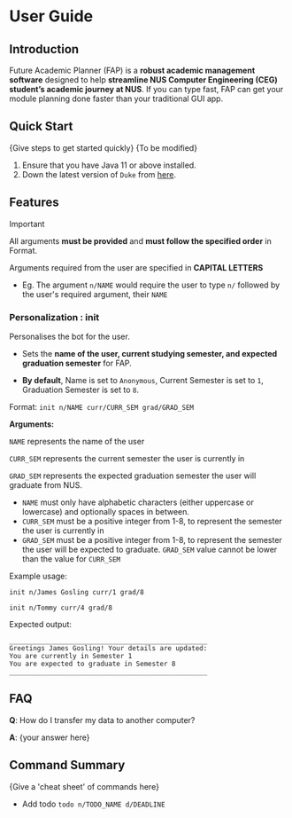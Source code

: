 # User Guide

## Introduction

Future Academic Planner (FAP) is a **robust academic management software** designed to help **streamline NUS Computer Engineering (CEG) student’s academic journey at NUS**. If you can type fast, FAP can get your module planning done faster than your traditional GUI app.

## Quick Start

{Give steps to get started quickly} {To be modified}

1. Ensure that you have Java 11 or above installed.
1. Down the latest version of `Duke` from [here](http://link.to/duke).

## Features 

> [!IMPORTANT]  
> All arguments **must be provided** and **must follow the specified order** in Format.
> 
> Arguments required from the user are specified in **CAPITAL LETTERS**
> - Eg. The argument `n/NAME` would require the user to type `n/` followed by the user's required argument, their `NAME`

### Personalization : init

Personalises the bot for the user. 

- Sets the **name of the user, current studying semester, and expected graduation semester** for FAP. 

- **By default**, Name is set to `Anonymous`, Current Semester is set to `1`, Graduation Semester is set to `8`.
  
Format: `init n/NAME curr/CURR_SEM grad/GRAD_SEM`

**Arguments:**

`NAME` represents the name of the user

`CURR_SEM` represents the current semester the user is currently in

`GRAD_SEM` represents the expected graduation semester the user will graduate from NUS.

* `NAME` must only have alphabetic characters (either uppercase or lowercase) and optionally spaces in between.
* `CURR_SEM` must be a positive integer from 1-8, to represent the semester the user is currently in
* `GRAD_SEM` must be a positive integer from 1-8, to represent the semester the user will be expected to graduate. `GRAD_SEM` value cannot be lower than the value for `CURR_SEM`
  
Example usage: 

`init n/James Gosling curr/1 grad/8`

`init n/Tommy curr/4 grad/8`

Expected output:
```
__________________________________________________
Greetings James Gosling! Your details are updated:
You are currently in Semester 1
You are expected to graduate in Semester 8
__________________________________________________
```

## FAQ

**Q**: How do I transfer my data to another computer? 

**A**: {your answer here}

## Command Summary

{Give a 'cheat sheet' of commands here}

* Add todo `todo n/TODO_NAME d/DEADLINE`
